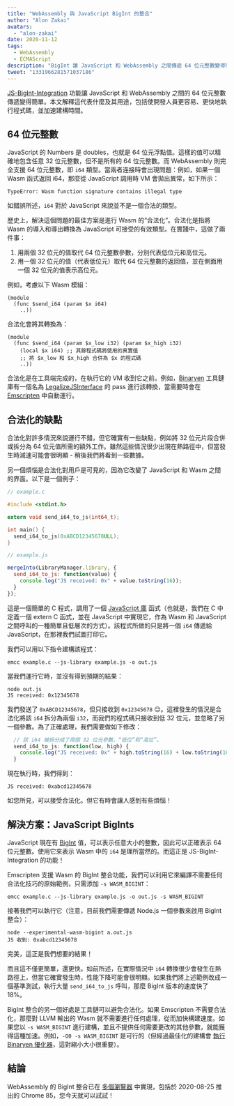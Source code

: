 ```yaml
---
title: "WebAssembly 與 JavaScript BigInt 的整合"
author: "Alon Zakai"
avatars: 
  - "alon-zakai"
date: 2020-11-12
tags: 
  - WebAssembly
  - ECMAScript
description: "BigInt 讓 JavaScript 和 WebAssembly 之間傳遞 64 位元整數變得簡單。本文解釋其意義及用途，包括使開發人員更容易、更快地執行程式碼，並加速建構時間。"
tweet: "1331966281571037186"
---
```

[JS-BigInt-Integration](https://github.com/WebAssembly/JS-BigInt-integration) 功能讓 JavaScript 和 WebAssembly 之間的 64 位元整數傳遞變得簡單。本文解釋這代表什麼及其用途，包括使開發人員更容易、更快地執行程式碼，並加速建構時間。

<!--truncate-->
## 64 位元整數

JavaScript 的 Numbers 是 doubles，也就是 64 位元浮點值。這樣的值可以精確地包含任意 32 位元整數，但不是所有的 64 位元整數。而 WebAssembly 則完全支援 64 位元整數，即 `i64` 類型。當兩者连接時會出現問題：例如，如果一個 Wasm 函式返回 i64，那麼從 JavaScript 調用時 VM 會拋出異常，如下所示：

```
TypeError: Wasm function signature contains illegal type
```

如錯誤所述，`i64` 對於 JavaScript 來說並不是一個合法的類型。

歷史上，解決這個問題的最佳方案是進行 Wasm 的“合法化”。合法化是指將 Wasm 的導入和導出轉換為 JavaScript 可接受的有效類型。在實踐中，這做了兩件事：

1. 用兩個 32 位元的值取代 64 位元整數參數，分別代表低位元和高位元。
2. 用一個 32 位元的值（代表低位元）取代 64 位元整數的返回值，並在側面用一個 32 位元的值表示高位元。

例如，考慮以下 Wasm 模組：

```wasm
(module
  (func $send_i64 (param $x i64)
    ..))
```

合法化會將其轉換為：

```wasm
(module
  (func $send_i64 (param $x_low i32) (param $x_high i32)
    (local $x i64) ;; 其餘程式碼將使用的真實值
    ;; 將 $x_low 和 $x_high 合併為 $x 的程式碼
    ..))
```

合法化是在工具端完成的，在執行它的 VM 收到它之前。例如，[Binaryen](https://github.com/WebAssembly/binaryen) 工具鏈庫有一個名為 [LegalizeJSInterface](https://github.com/WebAssembly/binaryen/blob/fd7e53fe0ae99bd27179cb35d537e4ce5ec1fe11/src/passes/LegalizeJSInterface.cpp) 的 pass 進行該轉換，當需要時會在 [Emscripten](https://emscripten.org/) 中自動運行。

## 合法化的缺點

合法化對許多情況來說運行不錯，但它確實有一些缺點，例如將 32 位元片段合併或拆分為 64 位元值所需的額外工作。雖然這些情況很少出現在熱路徑中，但當發生時減速可能會很明顯 - 稍後我們將看到一些數據。

另一個煩惱是合法化對用戶是可見的，因為它改變了 JavaScript 和 Wasm 之間的界面。以下是一個例子：

```c
// example.c

#include <stdint.h>

extern void send_i64_to_js(int64_t);

int main() {
  send_i64_to_js(0xABCD12345678ULL);
}
```

```javascript
// example.js

mergeInto(LibraryManager.library, {
  send_i64_to_js: function(value) {
    console.log("JS received: 0x" + value.toString(16));
  }
});
```

這是一個簡單的 C 程式，調用了一個 [JavaScript 庫](https://emscripten.org/docs/porting/connecting_cpp_and_javascript/Interacting-with-code.html#implement-c-in-javascript) 函式（也就是，我們在 C 中定義一個 extern C 函式，並在 JavaScript 中實現它，作為 Wasm 和 JavaScript 之間呼叫的一種簡單且低層次的方式）。該程式所做的只是將一個 `i64` 傳遞給 JavaScript，在那裡我們試圖打印它。

我們可以用以下指令建構該程式：

```
emcc example.c --js-library example.js -o out.js
```

當我們運行它時，並沒有得到預期的結果：

```
node out.js
JS received: 0x12345678
```

我們發送了 `0xABCD12345678`，但只接收到 `0x12345678` 😔。這裡發生的情況是合法化將該 `i64` 拆分為兩個 `i32`，而我們的程式碼只接收到低 32 位元，並忽略了另一個參數。為了正確處理，我們需要做如下修改：

```javascript
  // 該 i64 被拆分成了兩個 32 位元參數，“低位”和“高位”。
  send_i64_to_js: function(low, high) {
    console.log("JS received: 0x" + high.toString(16) + low.toString(16));
  }
```

現在執行時，我們得到：

```
JS received: 0xabcd12345678
```

如您所見，可以接受合法化。但它有時會讓人感到有些煩惱！

## 解決方案：JavaScript BigInts

JavaScript 現在有 [BigInt](/features/bigint) 值，可以表示任意大小的整數，因此可以正確表示 64 位元整數。使用它來表示 Wasm 中的 `i64` 是理所當然的。而這正是 JS-BigInt-Integration 的功能！

Emscripten 支援 Wasm 的 BigInt 整合功能，我們可以利用它來編譯不需要任何合法化技巧的原始範例，只需添加 `-s WASM_BIGINT`：

```
emcc example.c --js-library example.js -o out.js -s WASM_BIGINT
```

接著我們可以執行它（注意，目前我們需要傳遞 Node.js 一個參數來啟用 BigInt 整合）：

```
node --experimental-wasm-bigint a.out.js
JS 收到: 0xabcd12345678
```

完美，這正是我們想要的結果！

而且這不僅更簡單，還更快。如前所述，在實際情況中 `i64` 轉換很少會發生在熱路徑上，但當它確實發生時，性能下降可能會很明顯。如果我們將上述範例改成一個基準測試，執行大量 `send_i64_to_js` 呼叫，那麼 BigInt 版本的速度快了 18%。

BigInt 整合的另一個好處是工具鏈可以避免合法化。如果 Emscripten 不需要合法化，那麼對 LLVM 輸出的 Wasm 就不需要進行任何處理，從而加快構建速度。如果您以 `-s WASM_BIGINT` 進行建構，並且不提供任何需要更改的其他參數，就能獲得這種加速。例如，`-O0 -s WASM_BIGINT` 是可行的（但經過最佳化的建構會 [執行 Binaryen 優化器](https://emscripten.org/docs/optimizing/Optimizing-Code.html#link-times)，這對縮小大小很重要）。

## 結論

WebAssembly 的 BigInt 整合已在 [多個瀏覽器](https://webassembly.org/roadmap/) 中實現，包括於 2020-08-25 推出的 Chrome 85，您今天就可以試試！
